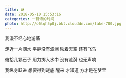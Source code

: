 ```yaml
---
title: 谜
date: 2018-05-10 15:53:16
categories: 一首诗的时间
photo: http://o6lqh5p0j.bkt.clouddn.com/lake-700.jpg
---
```


我漫不经心地游荡
<!-- more -->
走近一片湖水
平静没有波澜
映着天空
还有飞鸟

俯拾几颗石子
用力掷入水中
没有涟漪
也无声响

我纵身跃进
想要得到谜底
醒来
才知道
方才是在梦里

